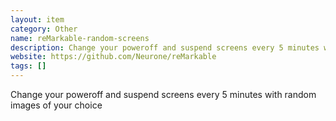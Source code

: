 ```yaml
---
layout: item
category: Other
name: reMarkable-random-screens
description: Change your poweroff and suspend screens every 5 minutes with random images of your choice
website: https://github.com/Neurone/reMarkable
tags: []
---
```


Change your poweroff and suspend screens every 5 minutes with random images of your choice
